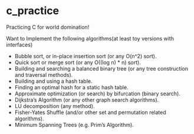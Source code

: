 # c_practice
Practicing C for world domination!

Want to Implement the following algorithms(at least toy versions with interfaces)

- Bubble sort, or in-place insertion sort (or any O(n^2) sort).
- Quick sort or merge sort (or any O((log n) * n) sort).
- Building and searching a balanced binary tree (or any tree construction and traversal methods).
- Building and using a hash table.
- Finding an optimal hash for a static hash table.
- Approximate optimization (or search) by bifurcation (binary search).
- Dijkstra’s Algorithm (or any other graph search algorithms).
- LU decomposition (any method).
- Fisher-Yates Shuffle (and/or other set and permutation related algorithms).
- Minimum Spanning Trees (e.g. Prim’s Algorithm).
